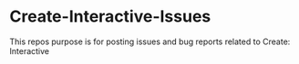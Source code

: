 # Create-Interactive-Issues
This repos purpose is for posting issues and bug reports related to Create: Interactive
